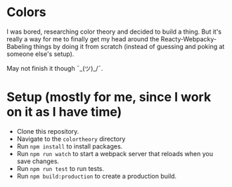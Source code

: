 # Colors

I was bored, researching color theory and decided to build a thing. But it's really a way for me to finally get my head around the Reacty-Webpacky-Babeling  things by doing it from scratch (instead of guessing and poking at someone else's setup).

May not finish it though ¯\_(ツ)_/¯. 

# Setup (mostly for me, since I work on it as I have time)

- Clone this repository.
- Navigate to the `colortheory` directory
- Run `npm install` to install packages.
- Run `npm run watch` to start a webpack server that reloads when you save changes.
- Run `npm run test` to run tests.
- Run `npm build:production` to create a production build.


